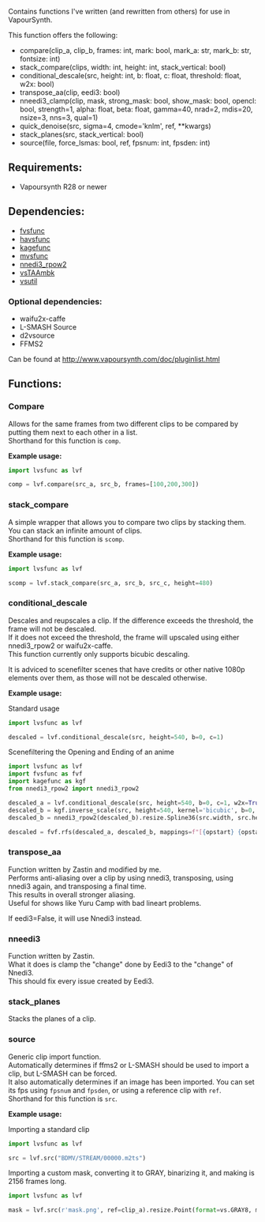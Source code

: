 Contains functions I've written (and rewritten from others) for use in VapourSynth.

This function offers the following:</br>

- compare(clip_a, clip_b, frames: int, mark: bool, mark_a: str, mark_b: str, fontsize: int)
- stack_compare(clips, width: int, height: int, stack_vertical: bool)
- conditional_descale(src, height: int, b: float, c: float, threshold: float, w2x: bool)
- transpose_aa(clip, eedi3: bool)
- nneedi3_clamp(clip, mask, strong_mask: bool, show_mask: bool, opencl: bool, strength=1, alpha: float, beta: float, gamma=40, nrad=2, mdis=20, nsize=3, nns=3, qual=1)
- quick_denoise(src, sigma=4, cmode='knlm', ref, **kwargs)
- stack_planes(src, stack_vertical: bool)
- source(file, force_lsmas: bool, ref, fpsnum: int, fpsden: int)

## Requirements:

- Vapoursynth R28 or newer</br>

## Dependencies:

- [fvsfunc](https://github.com/Irrational-Encoding-Wizardry/fvsfunc)
- [havsfunc](https://github.com/HomeOfVapourSynthEvolution/havsfunc)
- [kagefunc](https://github.com/Irrational-Encoding-Wizardry/kagefunc)
- [mvsfunc](https://github.com/HomeOfVapourSynthEvolution/mvsfunc)
- [nnedi3_rpow2](https://github.com/darealshinji/vapoursynth-plugins/blob/master/scripts/nnedi3_rpow2.py)
- [vsTAAmbk](https://github.com/HomeOfVapourSynthEvolution/vsTAAmbk)
- [vsutil](https://github.com/Irrational-Encoding-Wizardry/vsutil)

### Optional dependencies:
- waifu2x-caffe
- L-SMASH Source
- d2vsource
- FFMS2

Can be found at <http://www.vapoursynth.com/doc/pluginlist.html>

## Functions:

### Compare
Allows for the same frames from two different clips to be compared by putting them next to each other in a list. <br>
Shorthand for this function is `comp`.

**Example usage:**
```py
import lvsfunc as lvf

comp = lvf.compare(src_a, src_b, frames=[100,200,300])
```

### stack_compare
A simple wrapper that allows you to compare two clips by stacking them. <br>
You can stack an infinite amount of clips. <br>
Shorthand for this function is `scomp`.

**Example usage:**
```py
import lvsfunc as lvf

scomp = lvf.stack_compare(src_a, src_b, src_c, height=480)
```

### conditional_descale

Descales and reupscales a clip. If the difference exceeds the threshold, the frame will not be descaled. <br>
If it does not exceed the threshold, the frame will upscaled using either nnedi3_rpow2 or waifu2x-caffe. <br>
This function currently only supports bicubic descaling. <br>

It is adviced to scenefilter scenes that have credits or other native 1080p elements over them, as those will not be descaled otherwise.

**Example usage:**

Standard usage
```py
import lvsfunc as lvf

descaled = lvf.conditional_descale(src, height=540, b=0, c=1)
```

Scenefiltering the Opening and Ending of an anime
```py
import lvsfunc as lvf
import fvsfunc as fvf
import kagefunc as kgf
from nnedi3_rpow2 import nnedi3_rpow2

descaled_a = lvf.conditional_descale(src, height=540, b=0, c=1, w2x=True)
descaled_b = kgf.inverse_scale(src, height=540, kernel='bicubic', b=0, c=1, mask_detail=True)
descaled_b = nnedi3_rpow2(descaled_b).resize.Spline36(src.width, src.height)

descaled = fvf.rfs(descaled_a, descaled_b, mappings=f"[{opstart} {opstart+2159}] [{edstart} {edstart+2157}]")
```

### transpose_aa

Function written by Zastin and modified by me. <br>
Performs anti-aliasing over a clip by using nnedi3, transposing, using nnedi3 again, and transposing a final time. <br>
This results in overall stronger aliasing. <br>
Useful for shows like Yuru Camp with bad lineart problems.

If eedi3=False, it will use Nnedi3 instead.

### nneedi3

Function written by Zastin. <br>
What it does is clamp the "change" done by Eedi3 to the "change" of Nnedi3. <br>
This should fix every issue created by Eedi3.


### stack_planes

Stacks the planes of a clip.


### source

Generic clip import function. <br>
Automatically determines if ffms2 or L-SMASH should be used to import a clip, but L-SMASH can be forced. <br>
It also automatically determines if an image has been imported. You can set its fps using `fpsnum` and `fpsden`, or using a reference clip with `ref`. <br>
Shorthand for this function is `src`.

**Example usage:**

Importing a standard clip
```py
import lvsfunc as lvf

src = lvf.src("BDMV/STREAM/00000.m2ts")
```

Importing a custom mask, converting it to GRAY, binarizing it, and making is 2156 frames long.
```py
import lvsfunc as lvf

mask = lvf.src(r'mask.png', ref=clip_a).resize.Point(format=vs.GRAY8, matrix_s='709').std.Binarize()*2156
```
